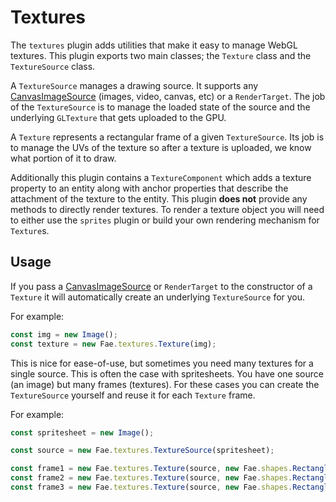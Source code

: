 # Textures

The `textures` plugin adds utilities that make it easy to manage WebGL textures. This plugin
exports two main classes; the `Texture` class and the `TextureSource` class.

A `TextureSource` manages a drawing source. It supports any [CanvasImageSource][cis]
(images, video, canvas, etc) or a `RenderTarget`. The job of the `TextureSource` is to manage
the loaded state of the source and the underlying `GLTexture` that gets uploaded to the GPU.

A `Texture` represents a rectangular frame of a given `TextureSource`. Its job is to
manage the UVs of the texture so after a texture is uploaded, we know what portion of it to draw.

Additionally this plugin contains a `TextureComponent` which adds a texture property to
an entity along with anchor properties that describe the attachment of the texture to the entity.
This plugin **does not** provide any methods to directly render textures. To render a
texture object you will need to either use the `sprites` plugin or build your own rendering
mechanism for `Texture`s.

## Usage

If you pass a [CanvasImageSource][cis] or `RenderTarget` to the constructor of a `Texture` it
will automatically create an underlying `TextureSource` for you.

For example:

```js
const img = new Image();
const texture = new Fae.textures.Texture(img);
```

This is nice for ease-of-use, but sometimes you need many textures for a single source. This is
often the case with spritesheets. You have one source (an image) but many frames (textures).
For these cases you can create the `TextureSource` yourself and reuse it for each `Texture` frame.

For example:

```js
const spritesheet = new Image();

const source = new Fae.textures.TextureSource(spritesheet);

const frame1 = new Fae.textures.Texture(source, new Fae.shapes.Rectangle(0, 0, 10, 10));
const frame2 = new Fae.textures.Texture(source, new Fae.shapes.Rectangle(10, 0, 10, 10));
const frame3 = new Fae.textures.Texture(source, new Fae.shapes.Rectangle(20, 0, 10, 10));
```

<!-- Links -->
[cis]: (https://developer.mozilla.org/en-US/docs/Web/API/CanvasImageSource)
